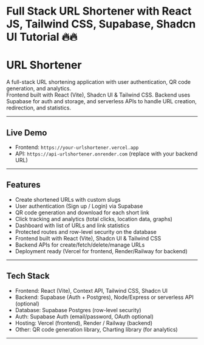 # Full Stack URL Shortener with React JS, Tailwind CSS, Supabase, Shadcn UI Tutorial 🔥🔥

# URL Shortener

A full-stack URL shortening application with user authentication, QR code generation, and analytics.  
Frontend built with React (Vite), Shadcn UI & Tailwind CSS. Backend uses Supabase for auth and storage, and serverless APIs to handle URL creation, redirection, and statistics.

---

## Live Demo
- Frontend: `https://your-urlshortener.vercel.app`  
- API: `https://api-urlshortener.onrender.com` (replace with your backend URL)

---

## Features

- Create shortened URLs with custom slugs
- User authentication (Sign up / Login) via Supabase
- QR code generation and download for each short link
- Click tracking and analytics (total clicks, location data, graphs)
- Dashboard with list of URLs and link statistics
- Protected routes and row-level security on the database
- Frontend built with React (Vite), Shadcn UI & Tailwind CSS
- Backend APIs for create/fetch/delete/manage URLs
- Deployment ready (Vercel for frontend, Render/Railway for backend)

---

## Tech Stack

- Frontend: React (Vite), Context API, Tailwind CSS, Shadcn UI
- Backend: Supabase (Auth + Postgres), Node/Express or serverless API (optional)
- Database: Supabase Postgres (row-level security)
- Auth: Supabase Auth (email/password, OAuth optional)
- Hosting: Vercel (frontend), Render / Railway (backend)
- Other: QR code generation library, Charting library (for analytics)

---



